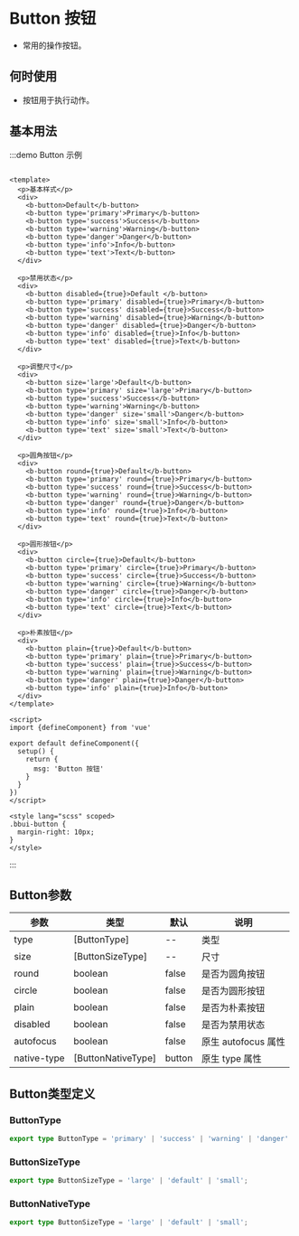<!--
 * @Author: ThreeFire1 thricefice@gmail.com
 * @Date: 2023-02-14 13:27:48
 * @LastEditors: ThreeFire1 thricefice@gmail.com
 * @LastEditTime: 2023-02-14 20:57:33
 * @FilePath: \BitBounceFE-UI\packages\bb-ui\docs\components\button\index.md
 * @Description: Button doc
-->


# Button 按钮

+ 常用的操作按钮。

## 何时使用

+ 按钮用于执行动作。

## 基本用法

:::demo Button 示例

```vue

<template>
  <p>基本样式</p>
  <div>
    <b-button>Default</b-button>
    <b-button type='primary'>Primary</b-button>
    <b-button type='success'>Success</b-button>
    <b-button type='warning'>Warning</b-button>
    <b-button type='danger'>Danger</b-button>
    <b-button type='info'>Info</b-button>
    <b-button type='text'>Text</b-button>
  </div>

  <p>禁用状态</p>
  <div>
    <b-button disabled={true}>Default </b-button>
    <b-button type='primary' disabled={true}>Primary</b-button>
    <b-button type='success' disabled={true}>Success</b-button>
    <b-button type='warning' disabled={true}>Warning</b-button>
    <b-button type='danger' disabled={true}>Danger</b-button>
    <b-button type='info' disabled={true}>Info</b-button>
    <b-button type='text' disabled={true}>Text</b-button>
  </div>

  <p>调整尺寸</p>
  <div>
    <b-button size='large'>Default</b-button>
    <b-button type='primary' size='large'>Primary</b-button>
    <b-button type='success'>Success</b-button>
    <b-button type='warning'>Warning</b-button>
    <b-button type='danger' size='small'>Danger</b-button>
    <b-button type='info' size='small'>Info</b-button>
    <b-button type='text' size='small'>Text</b-button>
  </div>

  <p>圆角按钮</p>
  <div>
    <b-button round={true}>Default</b-button>
    <b-button type='primary' round={true}>Primary</b-button>
    <b-button type='success' round={true}>Success</b-button>
    <b-button type='warning' round={true}>Warning</b-button>
    <b-button type='danger' round={true}>Danger</b-button>
    <b-button type='info' round={true}>Info</b-button>
    <b-button type='text' round={true}>Text</b-button>
  </div>

  <p>圆形按钮</p>
  <div>
    <b-button circle={true}>Default</b-button>
    <b-button type='primary' circle={true}>Primary</b-button>
    <b-button type='success' circle={true}>Success</b-button>
    <b-button type='warning' circle={true}>Warning</b-button>
    <b-button type='danger' circle={true}>Danger</b-button>
    <b-button type='info' circle={true}>Info</b-button>
    <b-button type='text' circle={true}>Text</b-button>
  </div>

  <p>朴素按钮</p>
  <div>
    <b-button plain={true}>Default</b-button>
    <b-button type='primary' plain={true}>Primary</b-button>
    <b-button type='success' plain={true}>Success</b-button>
    <b-button type='warning' plain={true}>Warning</b-button>
    <b-button type='danger' plain={true}>Danger</b-button>
    <b-button type='info' plain={true}>Info</b-button>
  </div>
</template>

<script>
import {defineComponent} from 'vue'

export default defineComponent({
  setup() {
    return {
      msg: 'Button 按钮'
    }
  }
})
</script>

<style lang="scss" scoped>
.bbui-button {
  margin-right: 10px;
}
</style>
```

:::

## Button参数

| 参数 | 类型                                    | 默认 | 说明 |
| ---- |---------------------------------------| ---- | ---- |
| type | [ButtonType]            | -- | 类型 |
| size | [ButtonSizeType]     | -- | 尺寸 |
| round | boolean                               | false | 是否为圆角按钮 |
| circle | boolean                               | false | 是否为圆形按钮 |
| plain | boolean                               | false | 是否为朴素按钮 |
| disabled | boolean                               | false | 是否为禁用状态 |
| autofocus | boolean                               | false | 原生 autofocus 属性 |
| native-type | [ButtonNativeType] | button | 原生 type 属性 |

## Button类型定义

### ButtonType

```ts
export type ButtonType = 'primary' | 'success' | 'warning' | 'danger' | 'info' | 'text';
```

### ButtonSizeType

```ts
export type ButtonSizeType = 'large' | 'default' | 'small';
```

### ButtonNativeType

```ts
export type ButtonSizeType = 'large' | 'default' | 'small';
```

